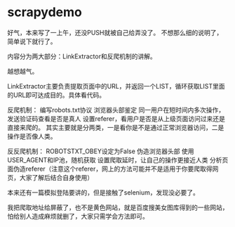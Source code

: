 # scrapydemo
好气，本来写了一上午，还没PUSH就被自己给弄没了。
不想那么细的说明了，简单说下就行了。

内容分为两大部分：LinkExtractor和反爬机制的讲解。

越想越气。


LinkExtractor主要负责提取页面中的URL，并返回一个LIST，循环获取LIST里面的URL即可达成目的。具体看代码。

反爬机制：
编写robots.txt协议
浏览器头部鉴定
同一用户在短时间内多次操作，发送验证码查看是否是真人
设置referer，看用户是否是从上级页面访问过来还是直接来爬的。
其实主要就是分两类，一是看你是不是通过正常浏览器访问，二是操作是否像人类。

反反爬机制：
ROBOTSTXT_OBEY设定为False
伪造浏览器头部
使用USER_AGENT和IP池，随机获取
设置爬取延时，让自己的操作更接近人类
分析页面伪造referer（注意这个referer，网上的方法可能并不是适用于你要爬取得网页，大家了解后结合自身使用）

本来还有一篇模拟登陆要讲的，但是接触了selenium，发现没必要了。


我把爬取地址给屏蔽了，也不是黄色网站，就是百度搜美女图库得到的一些网站，怕给别人造成麻烦就删了，大家只需学会方法即可。
